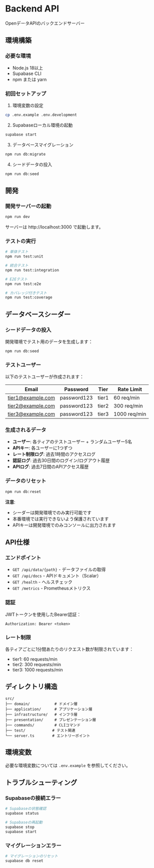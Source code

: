 # Backend API

OpenデータAPIのバックエンドサーバー

## 環境構築

### 必要な環境

- Node.js 18以上
- Supabase CLI
- npm または yarn

### 初回セットアップ

1. 環境変数の設定

```bash
cp .env.example .env.development
```

2. Supabaseローカル環境の起動

```bash
supabase start
```

3. データベースマイグレーション

```bash
npm run db:migrate
```

4. シードデータの投入

```bash
npm run db:seed
```

## 開発

### 開発サーバーの起動

```bash
npm run dev
```

サーバーは http://localhost:3000 で起動します。

### テストの実行

```bash
# 単体テスト
npm run test:unit

# 統合テスト
npm run test:integration

# E2Eテスト
npm run test:e2e

# カバレッジ付きテスト
npm run test:coverage
```

## データベースシーダー

### シードデータの投入

開発環境でテスト用のデータを生成します：

```bash
npm run db:seed
```

### テストユーザー

以下のテストユーザーが作成されます：

| Email             | Password    | Tier  | Rate Limit   |
| ----------------- | ----------- | ----- | ------------ |
| tier1@example.com | password123 | tier1 | 60 req/min   |
| tier2@example.com | password123 | tier2 | 300 req/min  |
| tier3@example.com | password123 | tier3 | 1000 req/min |

### 生成されるデータ

- **ユーザー**: 各ティアのテストユーザー + ランダムユーザー5名
- **APIキー**: 各ユーザーに1つずつ
- **レート制限ログ**: 過去1時間のアクセスログ
- **認証ログ**: 過去30日間のログイン/ログアウト履歴
- **APIログ**: 過去7日間のAPIアクセス履歴

### データのリセット

```bash
npm run db:reset
```

**注意**:

- シーダーは開発環境でのみ実行可能です
- 本番環境では実行できないよう保護されています
- APIキーは開発環境でのみコンソールに出力されます

## API仕様

### エンドポイント

- `GET /api/data/{path}` - データファイルの取得
- `GET /api/docs` - APIドキュメント（Scalar）
- `GET /health` - ヘルスチェック
- `GET /metrics` - Prometheusメトリクス

### 認証

JWTトークンを使用したBearer認証：

```
Authorization: Bearer <token>
```

### レート制限

各ティアごとに1分間あたりのリクエスト数が制限されています：

- tier1: 60 requests/min
- tier2: 300 requests/min
- tier3: 1000 requests/min

## ディレクトリ構造

```
src/
├── domain/           # ドメイン層
├── application/      # アプリケーション層
├── infrastructure/   # インフラ層
├── presentation/     # プレゼンテーション層
├── commands/         # CLIコマンド
├── test/            # テスト関連
└── server.ts        # エントリーポイント
```

## 環境変数

必要な環境変数については `.env.example` を参照してください。

## トラブルシューティング

### Supabaseの接続エラー

```bash
# Supabaseの状態確認
supabase status

# Supabaseの再起動
supabase stop
supabase start
```

### マイグレーションエラー

```bash
# マイグレーションのリセット
supabase db reset
```
